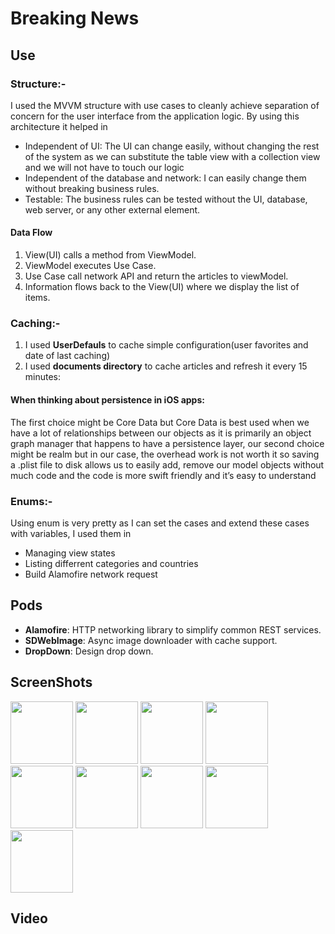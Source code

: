 # Breaking News

## Use

### **Structure**:-

I used the MVVM structure with use cases to cleanly achieve separation of concern for the user interface from the application logic. By using this architecture it helped in
- Independent of UI: The UI can change easily, without changing the rest of the system as we can substitute the table view with a collection view and we will not have to touch our logic
- Independent of the database and network: I can easily change them without breaking business rules.
- Testable: The business rules can be tested without the UI, database, web server, or any other external element.

#### Data Flow
1. View(UI) calls a method from ViewModel.
2. ViewModel executes Use Case.
3. Use Case call network API and return the articles to viewModel.
5. Information flows back to the View(UI) where we display the list of items.

### **Caching**:- 
1. I used **UserDefauls** to cache simple configuration(user favorites and date of last caching)
2. I used **documents directory** to cache articles and refresh it every 15 minutes:
#### When thinking about persistence in iOS apps:
The first choice might be Core Data but Core Data is best used when we have a lot of relationships between our objects as it is primarily an object graph manager that happens to have a persistence layer, our second choice might be realm but in our case, the overhead work is not worth it so saving a .plist file to disk allows us to easily add, remove our model objects without much code and the code is more swift friendly and it’s easy to understand

### **Enums**:-

Using enum is very pretty as I can set the cases and extend these cases with variables, I used them in
- Managing view states 
- Listing differrent categories and countries 
- Build Alamofire network request

## Pods

- **Alamofire**: HTTP networking library to simplify common REST services.
- **SDWebImage**: Async image downloader with cache support.
- **DropDown**:  Design drop down.

## ScreenShots

<div>
<img src="https://user-images.githubusercontent.com/44899782/147391006-d7337814-3472-416d-9fa6-77eebb93de6c.png" width= "100">
<img src="https://user-images.githubusercontent.com/44899782/147391008-3b34c9a0-a5be-4373-acf0-86585a295451.png" width= "100">
<img src="https://user-images.githubusercontent.com/44899782/147391012-1aef8d3d-63b6-47a3-bbbe-ceeac9543874.png" width= "100">
<img src="https://user-images.githubusercontent.com/44899782/147391031-359704fe-fc54-409a-81b1-de0e2580d7cf.png" width= "100">
<img src="https://user-images.githubusercontent.com/44899782/147391043-6adc6ed5-ceb3-494b-9630-5c0aa22a661c.png" width= "100">
<img src="https://user-images.githubusercontent.com/44899782/147391048-94484bdb-4bd6-4a73-9ded-5fba7675d8e7.png" width="100">
<img src="https://user-images.githubusercontent.com/44899782/147391353-16cf41ce-622e-4747-b552-a6605bdc94ba.png" width="100">
<img src="https://user-images.githubusercontent.com/44899782/147391362-dc92230f-71c4-4fcd-a3a5-03afb1b70f73.png" width="100">
<img src="https://user-images.githubusercontent.com/44899782/147391367-6b5cbb64-4826-4b22-ac32-09421b781369.png" width="100">
</div>

## Video
